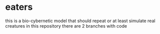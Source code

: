 # eaters
this is a bio-cybernetic model that should repeat or at least simulate real creatures
in this repository there are 2 branches with code
